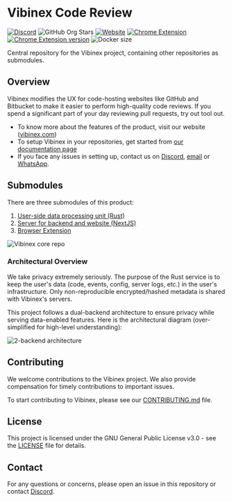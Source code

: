# Vibinex Code Review
[![Discord](https://img.shields.io/discord/1173715605317230632)](https://discord.gg/caVSraCvpk)
![GitHub Org Stars](https://img.shields.io/github/stars/vibinex)
[![Website](https://img.shields.io/website?url=https%3A%2F%2Fvibinex.com)](https://vibinex.com)
[![Chrome Extension](https://img.shields.io/chrome-web-store/stars/jafgelpkkkopeaefadkdjcmnicgpcncc)
![Chrome Extension version](https://img.shields.io/chrome-web-store/v/jafgelpkkkopeaefadkdjcmnicgpcncc)](https://chromewebstore.google.com/detail/vibinex-code-review/jafgelpkkkopeaefadkdjcmnicgpcncc)
![Docker size](https://img.shields.io/docker/image-size/vibinexhub/dpu)

Central repository for the Vibinex project, containing other repositories as submodules.

## Overview
Vibinex modifies the UX for code-hosting websites like GitHub and Bitbucket to make it easier to perform high-quality code reviews.
If you spend a significant part of your day reviewing pull requests, try out tool out.

- To know more about the features of the product, visit our website ([vibinex.com](https://vibinex.com))
- To setup Vibinex in your repositories, get started from [our documentation page](https://vibinex.com/docs)
- If you face any issues in setting up, contact us on [Discord](https://discord.gg/caVSraCvpk), [email](mailto:contact@vibinex.com) or [WhatsApp](https://wa.me/918511557566).

## Submodules
There are three submodules of this product:
1. [User-side data processing unit (Rust)](https://github.com/vibinex/vibi-dpu)
2. [Server for backend and website (NextJS)](https://github.com/vibinex/vibinex-server)
3. [Browser Extension](https://github.com/vibinex/chrome-extension)

<picture>
  <source media="(prefers-color-scheme: dark)" srcset="https://github.com/vibinex/.github/assets/7858932/1246e2b8-9ba9-4e27-af30-b159b9c8e9bb">
  <source media="(prefers-color-scheme: light)" srcset="https://github.com/vibinex/.github/assets/7858932/1530e2d0-b118-484f-84a1-ef26ab305326">
  <img alt="Vibinex core repo" src="https://github.com/vibinex/.github/assets/7858932/1530e2d0-b118-484f-84a1-ef26ab305326">
</picture>

### Architectural Overview
We take privacy extremely seriously. The purpose of the Rust service is to keep the user's data (code, events, config, server logs, etc.) in the user's infrastructure.
Only non-reproducible encrypted/hashed metadata is shared with Vibinex's servers.

This project follows a dual-backend architecture to ensure privacy while serving data-enabled features. Here is the architectural diagram (over-simplified for high-level understanding):

<picture>
  <source media="(prefers-color-scheme: dark)" srcset="https://github.com/vibinex/.github/assets/7858932/493b3052-b462-4bb8-a9cd-ffa8e1018960">
  <source media="(prefers-color-scheme: light)" srcset="https://github.com/vibinex/.github/assets/7858932/d5a97883-64ef-498f-b97a-318b6675ac87">
  <img alt="2-backend architecture" src="https://github.com/vibinex/.github/assets/7858932/d5a97883-64ef-498f-b97a-318b6675ac87">
</picture>

## Contributing

We welcome contributions to the Vibinex project. We also provide compensation for timely contributions to important issues.

To start contributing to Vibinex, please see our [CONTRIBUTING.md](CONTRIBUTING.md) file.

## License

This project is licensed under the GNU General Public License v3.0 - see the [LICENSE](LICENSE) file for details.

## Contact

For any questions or concerns, please open an issue in this repository or contact [Discord](https://discord.gg/caVSraCvpk).
